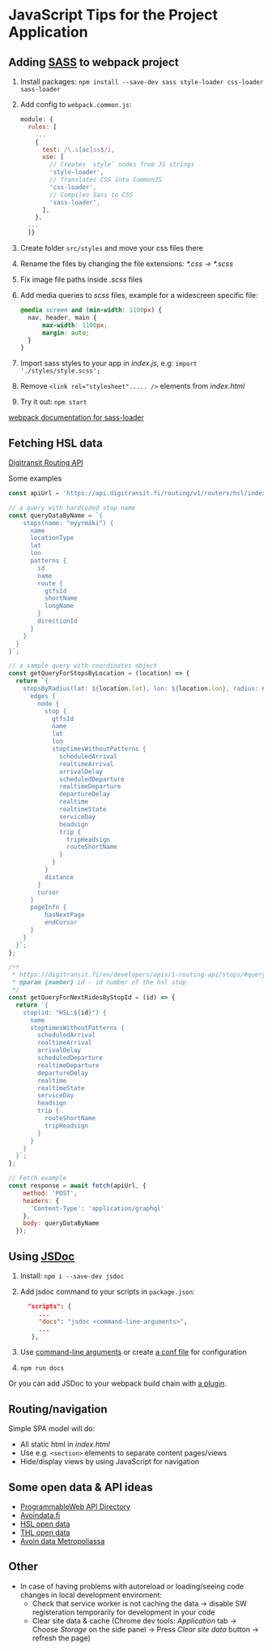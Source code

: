 # JavaScript Tips for the Project Application

## Adding [SASS](https://sass-lang.com/) to webpack project

1. Install packages: `npm install --save-dev sass style-loader css-loader sass-loader`
1. Add config to `webpack.common.js`:

    ```js
    module: {
      rules: [
        ...
        {
          test: /\.s[ac]ss$/i,
          use: [
            // Creates `style` nodes from JS strings
            'style-loader',
            // Translates CSS into CommonJS
            'css-loader',
            // Compiles Sass to CSS
            'sass-loader',
          ],
        },
      ...
      ]}
    ```

1. Create folder `src/styles` and move your css files there
1. Rename the files by changing the file extensions: _*.css -> *.scss_
1. Fix image file paths inside _.scss_ files
1. Add media queries to _scss_ files, example for a widescreen specific file:

    ```scss
    @media screen and (min-width: 1100px) {
      nav, header, main {
          max-width: 1100px;
          margin: auto;
      }
    }
    ```

1. Import sass styles to your app in _index.js_, e.g: `import './styles/style.scss';`
1. Remove `<link rel="stylesheet"..... />` elements from _index.html_
1. Try it out: `npm start`

[webpack documentation for sass-loader](https://webpack.js.org/loaders/sass-loader/)

## Fetching HSL data

[Digitransit Routing API](https://digitransit.fi/en/developers/apis/1-routing-api/)

Some examples

```js
const apiUrl = 'https://api.digitransit.fi/routing/v1/routers/hsl/index/graphql';

// a query with hardcoded stop name
const queryDataByName = `{
    stops(name: "myyrmäki") {
      name
      locationType
      lat
      lon
      patterns {
        id
        name
        route {
          gtfsId
          shortName
          longName
        }
        directionId
      }
    }
  }
}`;

// a sample query with coordinates object
const getQueryForStopsByLocation = (location) => {
  return `{
    stopsByRadius(lat: ${location.lat}, lon: ${location.lon}, radius: 600, first: 10) {
      edges {
        node {
          stop {
            gtfsId
            name
            lat
            lon
            stoptimesWithoutPatterns {
              scheduledArrival
              realtimeArrival
              arrivalDelay
              scheduledDeparture
              realtimeDeparture
              departureDelay
              realtime
              realtimeState
              serviceDay
              headsign
              trip {
                tripHeadsign
                routeShortName
              }
            }
          }
          distance
        }
        cursor
      }
      pageInfo {
          hasNextPage
          endCursor
      }
    }
  }`;
};

/**
 * https://digitransit.fi/en/developers/apis/1-routing-api/stops/#query-scheduled-departure-and-arrival-times-of-a-stop
 * @param {number} id - id number of the hsl stop
 */
const getQueryForNextRidesByStopId = (id) => {
  return `{
    stop(id: "HSL:${id}") {
      name
      stoptimesWithoutPatterns {
        scheduledArrival
        realtimeArrival
        arrivalDelay
        scheduledDeparture
        realtimeDeparture
        departureDelay
        realtime
        realtimeState
        serviceDay
        headsign
        trip {
          routeShortName
          tripHeadsign
        }
      }
    }
  }`;
};

// Fetch example
const response = await fetch(apiUrl, {
    method: 'POST',
    headers: {
      'Content-Type': 'application/graphql'
    },
    body: queryDataByName
  });
```

## Using [JSDoc](https://jsdoc.app/)

1. Install: `npm i --save-dev jsdoc`
1. Add jsdoc command to your scripts in `package.json`:

     ```json
       "scripts": {
          ...
          "docs": "jsdoc <command-line-arguments>",
          ...
        },
     ```

1. Use [command-line arguments](https://jsdoc.app/about-commandline.html) or create [a conf file](https://jsdoc.app/about-configuring-jsdoc.html) for configuration
1. `npm run docs`

Or you can add JSDoc to your webpack build chain with [a plugin](https://www.npmjs.com/package/jsdoc-webpack-plugin).

## Routing/navigation

Simple SPA model will do:

- All static html in _index.html_
- Use e.g. `<section>` elements to separate content pages/views
- Hide/display views by using JavaScript for navigation

## Some open data & API ideas

- [ProgrammableWeb API Directory](https://www.programmableweb.com/category/all/apis)
- [Avoindata.fi](https://www.avoindata.fi/en)
- [HSL open data](https://www.hsl.fi/en/hsl/open-data)
- [THL open data](https://thl.fi/fi/tilastot-ja-data/aineistot-ja-palvelut/avoin-data)
- [Avoin data Metropoliassa](https://wiki.metropolia.fi/display/opendata/REST-rajapinnat)

## Other

- In case of having problems with autoreload or loading/seeing code changes in local development enviroment:
  - Check that service worker is not caching the data -> disable SW registeration temporarily for development in your code
  - Clear site data & cache (Chrome dev tools: _Application_ tab -> Choose _Storage_ on the side panel -> Press _Clear site data_ button -> refresh the page)
